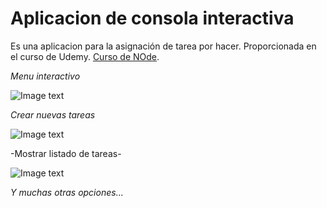 # Aplicacion de consola interactiva

Es una aplicacion para la asignación de tarea por hacer. Proporcionada en el curso de Udemy. [Curso de NOde](https://fernando-herrera.com/#/curso/node-cero-experto).

_Menu interactivo_

![Image text](https://i.postimg.cc/ZRxXrzBp/Captura.png)

*Crear nuevas tareas*

![Image text](https://i.postimg.cc/fyWpCqmF/Captura2.png)

-Mostrar listado de tareas-

![Image text](https://i.postimg.cc/BbhyV5Cv/Captura3.png)

_Y muchas otras opciones..._
